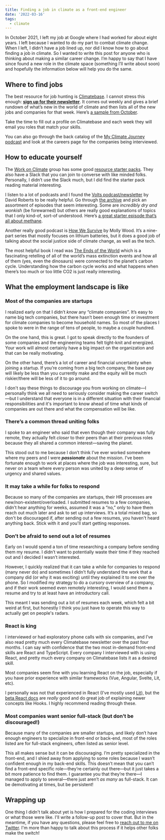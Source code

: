 ```yaml
---
title: Finding a job in climate as a front-end engineer
date: '2022-03-16'
tags:
  - climate
---
```


In October 2021, I left my job at Google where I had worked for about eight years. I left because I wanted to do my part to combat climate change. When I left, I didn’t have a job lined up, nor did I know how to go about finding a job in climate. So I wanted to write this post for anyone who is thinking about making a similar career change. I’m happy to say that I have since found a new role in the climate space (something I’ll write about soon) and hopefully the information below will help you do the same.

## Where to find jobs

The best resource for job hunting is [Climatebase](https://climatebase.org/). I cannot stress this enough: [**sign up for their newsletter**](https://landing.mailerlite.com/webforms/landing/r7s1y1). It comes out weekly and gives a brief rundown of what’s new in the world of climate and then lists all of the new jobs and companies for that week. Here’s [a sample from October](https://preview.mailerlite.com/k6w5m4).

Take the time to fill out a profile on Climatebase and each week they will email you roles that match your skills.

You can also go through the back catalog of the [My Climate Journey podcast](https://www.mcjcollective.com/media/podcast) and look at the careers page for the companies being interviewed.

## How to educate yourself

The [Work on Climate](http://workonclimate.org/) group has some good [resource starter packs](http://workonclimate.org/resources/). They also have a Slack that you can join to converse with like minded folks. Personally, I didn’t use the Slack much, but I did find the starter pack reading material interesting.

I listen to a lot of podcasts and I found the [Volts podcast/newsletter](https://www.volts.wtf/) by David Roberts to be really helpful. Go through [the archive](https://www.volts.wtf/archive?sort=new) and pick an assortment of episodes that seem interesting. Some are _incredibly dry and wonkish_ (be forewarned) but others are really good explanations of topics that I only kind-of, sort-of understood. Here’s [a great starter episode that’s all about methane](https://www.volts.wtf/p/volts-podcast-all-about-methane-with?s=r).

Another really good podcast is [How We Survive](https://podcasts.apple.com/us/podcast/how-we-survive/id1586892518) by Molly Wood. It’s a nine-part series that mostly focuses on lithium batteries, but it does a good job of talking about the social justice side of climate change, as well as the tech.

The most helpful book I read was [The Ends of the World](https://www.goodreads.com/book/show/32075449-the-ends-of-the-world) which is a fascinating retelling of all of the world’s mass extinction events and how all of them (yes, even the dinosaurs) were connected to the planet’s carbon cycle. Understanding how the carbon cycle works and what happens when there’s too much or too little CO2 is just really interesting.

## What the employment landscape is like

### Most of the companies are startups

I realized early on that I didn’t _know_ any “climate companies”. It’s easy to name big tech companies, but there hasn’t been enough time or investment for climate companies to become household names. So most of the places I spoke to were in the range of tens of people, to maybe a couple hundred.

On the one hand, this is great. I got to speak directly to the founders of some companies and the engineering teams felt tight-knit and energized. Your work will almost certainly have a big impact on the organization and that can be really motivating.

On the other hand, there’s a lot of career and financial uncertainty when joining a startup. If you’re coming from a big tech company, the base pay will likely be less than you currently make and the equity will be much riskier/there will be less of it to go around.

I don't say these things to discourage you from working on climate—I personally think we all need to seriously consider making the career switch—but I understand that everyone is in a different situation with their financial responsibilities and it's important to know ahead of time what kinds of companies are out there and what the compensation will be like.

### There’s a common thread uniting folks

I spoke to an engineer who said that even though their company was fully remote, they actually felt _closer_ to their peers than at their previous roles because they all shared a common interest—saving the planet.

This stood out to me because I don’t think I’ve ever worked somewhere where my peers and I were **_passionate_** about the mission. I’ve been fortunate enough to work at places where the job was interesting, sure, but never on a team where every person was united by a deep sense of urgency and shared values.

### It may take a while for folks to respond

Because so many of the companies are startups, their HR processes are new/non-existent/overloaded. I submitted resumes to a few companies, didn’t hear anything for weeks, assumed it was a “no,” only to have them reach out much later and ask to set up interviews. It’s a total mixed bag, so don't be discouraged if, after sending out a few resumes, you haven't heard anything back. Stick with it and you'll start getting responses.

### Don’t be afraid to send out a lot of resumes

Early on I would spend a ton of time researching a company before sending them my resume. I didn’t want to potentially waste their time if they reached out and I decided I wasn’t interested.

However, I quickly realized that it can take a while for companies to respond (many never do) and sometimes I didn't fully understand the work that a company did (or why it was exciting) until they explained it to me over the phone. So I modified my strategy to do a cursory overview of a company, and if their work seemed even remotely interesting, I would send them a resume and try to at least have an introductory call.

This meant I was sending out a lot of resumes each week, which felt a bit weird at first, but honestly I think you just have to operate this way to actually get on people's radars.

### React is king

I interviewed or had exploratory phone calls with six companies, and I’ve also read pretty much every Climatebase newsletter over the past four months. I can say with confidence that the two most in-demand front-end skills are React and TypeScript. Every company I interviewed with is using React, and pretty much every company on Climatebase lists it as a desired skill.

Most companies seem fine with you learning React on the job, especially if you have prior experience with similar frameworks (Vue, Angular, Svelte, Lit, etc).

I personally was not that experienced in React (I've mostly used [Lit](https://lit.dev/)), but the [beta React docs](https://beta.reactjs.org/) are _really_ good and do great job of explaining newer concepts like Hooks. I highly recommend reading through these.

### Most companies want senior full-stack (but don’t be discouraged!)

Because many of the companies are smaller startups, and likely don’t have enough engineers to specialize in front-end or back-end, most of the roles listed are for full-stack engineers, often listed as senior level.

This all makes sense but it can be discouraging. I’m pretty specialized in the front-end, and I shied away from applying to some roles because I wasn’t confident enough in my back-end skills. This doesn’t mean that you can’t find a front-end specific role—they’re certainly out there—but it just takes a bit more patience to find them. I guarantee you that they’re there—I managed to apply to several—there just aren’t _as many_ as full-stack. It can be demotivating at times, but be persistent!

## Wrapping up

One thing I didn't talk about yet is how I prepared for the coding interviews or what those were like. I'll write a follow-up post to cover that. But in the meantime, if you have any questions, please feel free to [reach out to me on Twitter](https://twitter.com/rob_dodson). I'm more than happy to talk about this process if it helps other folks make the switch!
